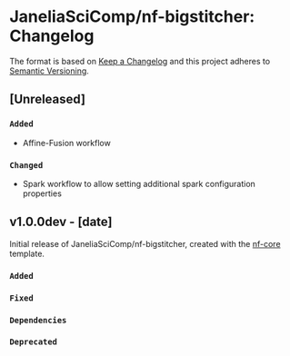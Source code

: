 # JaneliaSciComp/nf-bigstitcher: Changelog

The format is based on [Keep a Changelog](https://keepachangelog.com/en/1.0.0/)
and this project adheres to [Semantic Versioning](https://semver.org/spec/v2.0.0.html).

## [Unreleased]

### `Added`

- Affine-Fusion workflow

### `Changed`

- Spark workflow to allow setting additional spark configuration properties


## v1.0.0dev - [date]

Initial release of JaneliaSciComp/nf-bigstitcher, created with the [nf-core](https://nf-co.re/) template.

### `Added`

### `Fixed`

### `Dependencies`

### `Deprecated`
